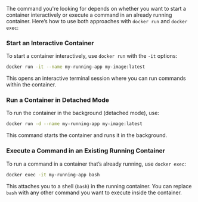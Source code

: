 The command you're looking for depends on whether you want to start a container interactively or execute a command in an already running container. Here’s how to use both approaches with `docker run` and `docker exec`:

### Start an Interactive Container
To start a container interactively, use `docker run` with the `-it` options:
```bash
docker run -it --name my-running-app my-image:latest
```
This opens an interactive terminal session where you can run commands within the container.

### Run a Container in Detached Mode
To run the container in the background (detached mode), use:
```bash
docker run -d --name my-running-app my-image:latest
```
This command starts the container and runs it in the background.

### Execute a Command in an Existing Running Container
To run a command in a container that’s already running, use `docker exec`:
```bash
docker exec -it my-running-app bash
```
This attaches you to a shell (`bash`) in the running container. You can replace `bash` with any other command you want to execute inside the container.